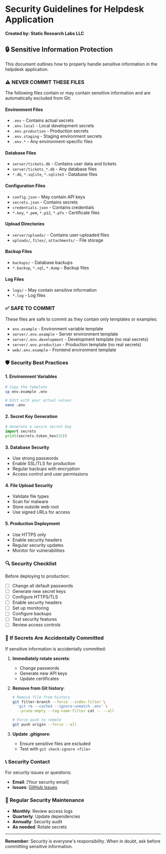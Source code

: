 # Security Guidelines for Helpdesk Application

**Created by: Static Research Labs LLC**

## 🔒 Sensitive Information Protection

This document outlines how to properly handle sensitive information in the helpdesk application.

### ⚠️ **NEVER COMMIT THESE FILES**

The following files contain or may contain sensitive information and are automatically excluded from Git:

#### **Environment Files**
- `.env` - Contains actual secrets
- `.env.local` - Local development secrets
- `.env.production` - Production secrets
- `.env.staging` - Staging environment secrets
- `.env.*` - Any environment-specific files

#### **Database Files**
- `server/tickets.db` - Contains user data and tickets
- `server/tickets_*.db` - Any database files
- `*.db`, `*.sqlite`, `*.sqlite3` - Database files

#### **Configuration Files**
- `config.json` - May contain API keys
- `secrets.json` - Contains secrets
- `credentials.json` - Contains credentials
- `*.key`, `*.pem`, `*.p12`, `*.pfx` - Certificate files

#### **Upload Directories**
- `server/uploads/` - Contains user-uploaded files
- `uploads/`, `files/`, `attachments/` - File storage

#### **Backup Files**
- `backups/` - Database backups
- `*.backup`, `*.sql`, `*.dump` - Backup files

#### **Log Files**
- `logs/` - May contain sensitive information
- `*.log` - Log files

### ✅ **SAFE TO COMMIT**

These files are safe to commit as they contain only templates or examples:

- `env.example` - Environment variable template
- `server/.env.example` - Server environment template
- `server/.env.development` - Development template (no real secrets)
- `server/.env.production` - Production template (no real secrets)
- `web/.env.example` - Frontend environment template

### 🛡️ **Security Best Practices**

#### **1. Environment Variables**
```bash
# Copy the template
cp env.example .env

# Edit with your actual values
nano .env
```

#### **2. Secret Key Generation**
```python
# Generate a secure secret key
import secrets
print(secrets.token_hex(32))
```

#### **3. Database Security**
- Use strong passwords
- Enable SSL/TLS for production
- Regular backups with encryption
- Access control and user permissions

#### **4. File Upload Security**
- Validate file types
- Scan for malware
- Store outside web root
- Use signed URLs for access

#### **5. Production Deployment**
- Use HTTPS only
- Enable security headers
- Regular security updates
- Monitor for vulnerabilities

### 🔍 **Security Checklist**

Before deploying to production:

- [ ] Change all default passwords
- [ ] Generate new secret keys
- [ ] Configure HTTPS/TLS
- [ ] Enable security headers
- [ ] Set up monitoring
- [ ] Configure backups
- [ ] Test security features
- [ ] Review access controls

### 🚨 **If Secrets Are Accidentally Committed**

If sensitive information is accidentally committed:

1. **Immediately rotate secrets**:
   - Change passwords
   - Generate new API keys
   - Update certificates

2. **Remove from Git history**:
   ```bash
   # Remove file from history
   git filter-branch --force --index-filter \
     'git rm --cached --ignore-unmatch .env' \
     --prune-empty --tag-name-filter cat -- --all
   
   # Force push to remote
   git push origin --force --all
   ```

3. **Update .gitignore**:
   - Ensure sensitive files are excluded
   - Test with `git check-ignore <file>`

### 📞 **Security Contact**

For security issues or questions:
- **Email**: [Your security email]
- **Issues**: [GitHub Issues](https://github.com/yourusername/helpdesk/issues)

### 🔄 **Regular Security Maintenance**

- **Monthly**: Review access logs
- **Quarterly**: Update dependencies
- **Annually**: Security audit
- **As needed**: Rotate secrets

---

**Remember**: Security is everyone's responsibility. When in doubt, ask before committing sensitive information.
